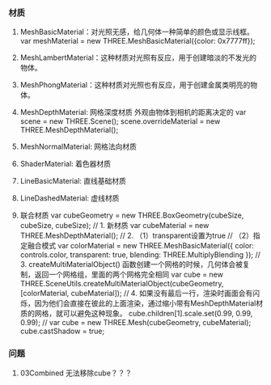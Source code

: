 ### 材质
1. MeshBasicMaterial：对光照无感，给几何体一种简单的颜色或显示线框。
    var meshMaterial = new THREE.MeshBasicMaterial({color: 0x7777ff});
2. MeshLambertMaterial：这种材质对光照有反应，用于创建暗淡的不发光的物体。
3. MeshPhongMaterial：这种材质对光照也有反应，用于创建金属类明亮的物体。

4. MeshDepthMaterial: 网格深度材质 
    外观由物体到相机的距离决定的
    var scene = new THREE.Scene();
    scene.overrideMaterial = new THREE.MeshDepthMaterial();  
5. MeshNormalMaterial: 网格法向材质
6. ShaderMaterial: 着色器材质
7. LineBasicMaterial: 直线基础材质
8. LineDashedMaterial: 虚线材质
9. 联合材质 
    var cubeGeometry = new THREE.BoxGeometry(cubeSize, cubeSize, cubeSize);
    // 1. 新材质
    var cubeMaterial = new THREE.MeshDepthMaterial();
    // 2. （1）transparent设置为true
    //    （2）指定融合模式
    var colorMaterial = new THREE.MeshBasicMaterial({
        color: controls.color, 
        transparent: true, 
        blending: THREE.MultiplyBlending
    });
    // 3. createMultiMaterialObject() 函数创建一个网格的时候，几何体会被复制，返回一个网格组，里面的两个网格完全相同 
    var cube = new THREE.SceneUtils.createMultiMaterialObject(cubeGeometry, [colorMaterial, cubeMaterial]);
    // 4. 如果没有最后一行，渲染时画面会有闪烁，因为他们会直接在彼此的上面渲染，通过缩小带有MeshDepthMaterial材质的网格，就可以避免这种现象。
    cube.children[1].scale.set(0.99, 0.99, 0.99);
    // var cube = new THREE.Mesh(cubeGeometry, cubeMaterial);
    cube.castShadow = true;    


### 问题
1. 03Combined 无法移除cube？？？